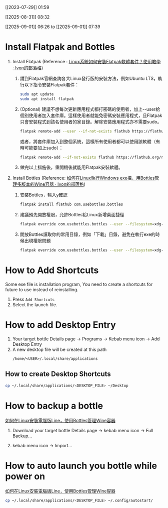 [[2023-07-29]] 01:59

[[2025-08-31]] 08:32

[[2025-09-01]] 06:26 to [[2025-09-01]] 07:39

# Install Flatpak and Bottles

1. Install Flatpak (Reference : [Linux系統如何安裝Flatpak軟體套件？使用教學 · Ivon的部落格](https://ivonblog.com/posts/linux-flatpak-introduction/))

    1. 請到Flatpak官網查詢各大Linux發行版的安裝方法，例如Ubuntu LTS，執行以下指令安裝Flatpak套件：
        ```bash
        sudo apt update
        sudo apt install flatpak
        ```
    2. (Optional) 
        建議不想每次更新應用程式都打密碼的使用者，加上--user給個別使用者加入套件庫。這樣使用者就能免密碼安裝應用程式，且Flatpak只會安裝程式到該名使用者的家目錄。解除安裝應用程式亦不需要sudo。

        ```bash
        flatpak remote-add --user --if-not-exists flathub https://flathub.org/repo/flathub.flatpakrepo
        ```
        或者，將套件庫加入到整個系統，這樣所有使用者都可以使用該軟體（有時可能要加上sudo）：

        ```bash
        flatpak remote-add --if-not-exists flathub https://flathub.org/repo/flathub.flatpakrepo
        ```
    3. 做完以上措施後，重開機後就能用Flatpak安裝軟體。

2. Install Bottles (Reference: [如何在Linux執行Windows exe檔，用Bottles管理多版本的Wine容器 · Ivon的部落格](https://ivonblog.com/posts/setup-linux-bottles/))

    1. 安裝Bottles，輸入y確認
        ```bash
        flatpak install flathub com.usebottles.bottles
        ```

    2. 建議預先開放權限，允許Bottles給Linux新增桌面捷徑
        ```bash
        flatpak override com.usebottles.bottles --user --filesystem=xdg-data/applications
        ```

    3. 開放Bottles讀取你的常用目錄，例如「下載」目錄，避免在執行exe的時候出現權限問題
        ```bash
        flatpak override com.usebottles.bottles --user --filesystem=xdg-download
        ```

# How to Add Shortcuts

Some exe file is installation program, You need to create a shortcuts for future to use instead of reinstalling.

1. Press `Add Shortcuts`
2. Select the launch file.

# How to add Desktop Entry

1. Your target bottle Details page -> Programs -> Kebab menu icon -> Add Desktop Entry
2. A new desktop file will be created at this path
    ```
    /home/<USER>/.local/share/applications
    ```

## How to create Desktop Shortcuts

```bash
cp ~/.local/share/applications/<DESKTOP_FILE> ~/Desktop
```

# How to backup a bottle

[如何在Linux安裝電腦版Line，使用Bottles管理Wine容器](https://ivonblog.com/posts/linux-bottles-install-line/)

1. Download your target bottle Details page -> kebab menu icon -> Full Backup...

2. kebab menu icon -> Import...

# How to auto launch you bottle while power on

[如何在Linux安裝電腦版Line，使用Bottles管理Wine容器](https://ivonblog.com/posts/linux-bottles-install-line/)

```bash
cp ~/.local/share/applications/<DESKTOP_FILE> ~/.config/autostart/
```


